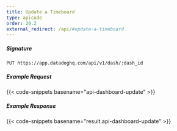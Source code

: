 ```yaml
---
title: Update a Timeboard
type: apicode
order: 20.2
external_redirect: /api/#update-a-timeboard
---
```


##### Signature
`PUT https://app.datadoghq.com/api/v1/dash/:dash_id`
##### Example Request
{{< code-snippets basename="api-dashboard-update" >}}
##### Example Response
{{< code-snippets basename="result.api-dashboard-update" >}}